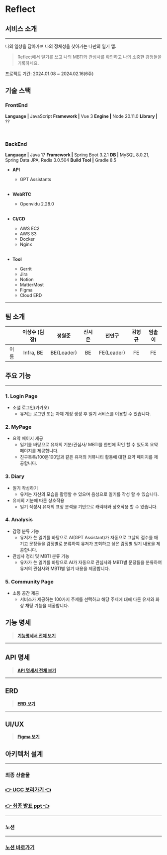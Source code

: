 # Reflect

## 서비스 소개

---
나의 일상을 담아가며 나의 정체성을 찾아가는 나만의 일기 앱.

> Reflect에서 일기를 쓰고 나의 MBTI와 관심사를 확인하고 나의 소중한 감정들을 기록하세요.

프로젝트 기간: 2024.01.08 ~ 2024.02.16(6주)  

## 기술 스택

### FrontEnd

  **Language |** JavaScript
  **Framework |** Vue 3
  **Engine |** Node 20.11.0
  **Library |** ??

  <br/>
  
### BackEnd

  **Language |** Java 17
  **Framework |** Spring Boot 3.2.1
  **DB |** MySQL 8.0.21, Spring Data JPA, Redis 3.0.504
  **Build Tool |** Gradle 8.5
  <br/>
  
- **API**
  - GPT Assistants
  <br/>
  
- **WebRTC**  
  - Openvidu 2.28.0  
  <br/>
  
- **CI/CD**  
  - AWS EC2
  - AWS S3
  - Docker
  - Nginx  
    <br/>  

- **Tool**
  - Gerrit
  - Jira
  - Notion
  - MatterMost
  - Figma
  - Cloud ERD

---


## 팀 소개

|      | 이상수 (팀장)  | 정원준  | 신시은  | 전인구  | 김형규 | 임솔이  |  
|:----:|:---------:|:----:|:----:|:----:|:----:|:----:|
|  이름  | Infra, BE |  BE(Leader)  |  BE  |  FE(Leader)  | FE |  FE  |

## 주요 기능

---
### 1. Login Page
  - 소셜 로그인(카카오)  
	  - 유저는 로그인 또는 자체 계정 생성 후 일기 서비스를 이용할 수 있습니다.

### 2. MyPage
- 요약 페이지 제공
	- 일기를 바탕으로 유저의 기분/관심사/ MBTI를 한번에 확인 할 수 있도록 요약 페이지를 제공합니다.
	- 친구목록/100문100답과 같은 유저의 커뮤니티 활동에 대한 요약 페이지를 제공합니다. 
### 3. Diary
- 일기 작성하기
	- 유저는 자신의 모습을 촬영할 수 있으며 음성으로 일기를 작성 할 수 있습니다.
-  유저의 기분에 따른 상호작용
	- 일기 작성시 유저의 표정 분석을 기반으로 캐릭터와 상호작용 할 수 있습니다.

### 4. Analysis
- 감정 분류 기능
	- 유저가 쓴 일기를 바탕으로 AI(GPT Assistant)가 자동으로 그날의 점수를 매기고 문장들을 감정별로 분류하여 유저가 조회하고 싶은 감정별 일기 내용을 제공합니다.
- 관심사 정리 및 MBTI 분류 기능
	- 유자가 쓴 일기를 바탕으로 AI가 자동으로 관심사와 MBTI별 문장들을 분류하여 유저의 관심사와 MBTI별 일기 내용을 제공합니다.
### 5. Community Page
- 소통 공간 제공
	- 서비스가 제공하는 100가지 주제를 선택하고 해당 주제에 대해 다른 유저와 화상 채팅 기능을 제공합니다.

## 기능 명세
> **[기능명세서 전체 보기](https://docs.google.com/spreadsheets/d/1fxipCxfoRr4UqFfWbUwuGNlkxX7yela_O-ROneX6WPY/edit#gid=0)**



---
## API 명세
> **[API 명세서 전체 보기](https://docs.google.com/spreadsheets/d/1UC0v3YwU9kpLyo9WP0TFvO3R7Mcg81G41VGQpJdiFhI/edit?usp=sharing)**



---
## ERD
> **[ERD 보기](https://www.erdcloud.com/d/tSjnuxbvBLxQJNGys)**



---

## UI/UX
> **[Figma 보기](https://www.figma.com/file/yeFiUaZv0zfhkkGkNvLLAX/7%E3%85%8F%EB%B3%B4%EC%9E%90%EA%B3%A0?type=design&node-id=0-1&mode=design&t=aUmToYKcHt5gDhLg-0)**


## 아키텍처 설계




---

### 최종 산출물

### [👉 UCC 보러가기 👈]()  

### [👉 최종 발표 ppt 👈]()

---

### 노션

---
### [노션 바로가기]()
<br/> 


